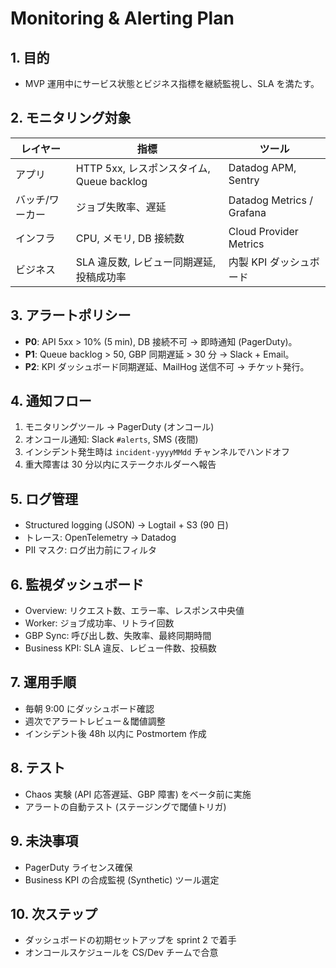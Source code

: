 # Monitoring & Alerting Plan

## 1. 目的
- MVP 運用中にサービス状態とビジネス指標を継続監視し、SLA を満たす。

## 2. モニタリング対象
| レイヤー | 指標 | ツール |
| --- | --- | --- |
| アプリ | HTTP 5xx, レスポンスタイム, Queue backlog | Datadog APM, Sentry |
| バッチ/ワーカー | ジョブ失敗率、遅延 | Datadog Metrics / Grafana |
| インフラ | CPU, メモリ, DB 接続数 | Cloud Provider Metrics |
| ビジネス | SLA 違反数, レビュー同期遅延, 投稿成功率 | 内製 KPI ダッシュボード |

## 3. アラートポリシー
- **P0**: API 5xx > 10% (5 min), DB 接続不可 → 即時通知 (PagerDuty)。
- **P1**: Queue backlog > 50, GBP 同期遅延 > 30 分 → Slack + Email。
- **P2**: KPI ダッシュボード同期遅延、MailHog 送信不可 → チケット発行。

## 4. 通知フロー
1. モニタリングツール → PagerDuty (オンコール)
2. オンコール通知: Slack `#alerts`, SMS (夜間)
3. インシデント発生時は `incident-yyyyMMdd` チャンネルでハンドオフ
4. 重大障害は 30 分以内にステークホルダーへ報告

## 5. ログ管理
- Structured logging (JSON) → Logtail + S3 (90 日)
- トレース: OpenTelemetry → Datadog
- PII マスク: ログ出力前にフィルタ

## 6. 監視ダッシュボード
- Overview: リクエスト数、エラー率、レスポンス中央値
- Worker: ジョブ成功率、リトライ回数
- GBP Sync: 呼び出し数、失敗率、最終同期時間
- Business KPI: SLA 違反、レビュー件数、投稿数

## 7. 運用手順
- 毎朝 9:00 にダッシュボード確認
- 週次でアラートレビュー＆閾値調整
- インシデント後 48h 以内に Postmortem 作成

## 8. テスト
- Chaos 実験 (API 応答遅延、GBP 障害) をベータ前に実施
- アラートの自動テスト (ステージングで閾値トリガ)

## 9. 未決事項
- PagerDuty ライセンス確保
- Business KPI の合成監視 (Synthetic) ツール選定

## 10. 次ステップ
- ダッシュボードの初期セットアップを sprint 2 で着手
- オンコールスケジュールを CS/Dev チームで合意
